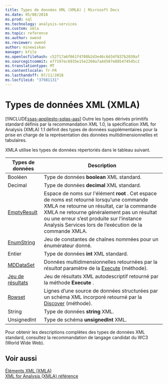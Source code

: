```yaml
---
title: Types de données XML (XMLA) | Microsoft Docs
ms.date: 05/08/2018
ms.prod: sql
ms.technology: analysis-services
ms.custom: xmla
ms.topic: reference
ms.author: owend
ms.reviewer: owend
author: minewiskan
manager: kfile
ms.openlocfilehash: c52717a6f061f4708b2d3e46c6d34f837b2039af
ms.sourcegitcommit: e77197ec6935e15e2260a7a44587e8054745d5c2
ms.translationtype: MT
ms.contentlocale: fr-FR
ms.lasthandoff: 07/11/2018
ms.locfileid: "37981131"
---
```

# <a name="xml-data-types-xmla"></a>Types de données XML (XMLA)
[!INCLUDE[ssas-appliesto-sqlas-aas](../../../includes/ssas-appliesto-sqlas-aas.md)]
  Outre les types dérivés primitifs standard définis par la recommandation XML 1.0, la spécification XML for Analysis (XMLA) 1.1 définit des types de données supplémentaires pour la prise en charge de la représentation des données multidimensionnelles et tabulaires.  
  
 XMLA utilise les types de données répertoriés dans le tableau suivant.  
  
|Types de données|Description|  
|----------------|-----------------|  
|Booléen|Type de données **boolean** XML standard.|  
|Decimal|Type de données **decimal** XML standard.|  
|[EmptyResult](../../../analysis-services/xmla/xml-data-types/emptyresult-data-type-xmla.md)|Espace de noms sur l'élément **root** . Cet espace de noms est retourné lorsqu’une commande XMLA ne retourne un résultat, car la commande XMLA ne retourne généralement pas un résultat ou une erreur s’est produite sur l’instance Analysis Services lors de l’exécution de la commande XMLA.|  
|[EnumString](../../../analysis-services/xmla/xml-data-types/enumstring-data-type-xmla.md)|Jeu de constantes de chaînes nommées pour un énumérateur donné.|  
|Entier|Type de données **int** XML standard.|  
|[MDDataSet](../../../analysis-services/xmla/xml-data-types/mddataset-data-type-xmla.md)|Données multidimensionnelles retournées par la *résultat* paramètre de la [Execute](../../../analysis-services/xmla/xml-elements-methods-execute.md) (méthode).|  
|[Jeu de résultats](../../../analysis-services/xmla/xml-data-types/resultset-data-type-xmla.md)|Jeu de résultats XML autodescriptif retourné par la méthode **Execute** .|  
|[Rowset](../../../analysis-services/xmla/xml-data-types/rowset-data-type-xmla.md)|Lignes d’une source de données structurées par un schéma XML incorporé retourné par la [Discover](../../../analysis-services/xmla/xml-elements-methods-discover.md) (méthode).|  
|String|Type de données **string** XML.|  
|UnsignedInt|Type de schéma **unsignedInt** XML.|  
  
 Pour obtenir les descriptions complètes des types de données XML standard, consultez la recommandation de langage candidat du WC3 (World Wide Web).  
  
## <a name="see-also"></a>Voir aussi
 [Éléments XML &#40;XMLA&#41;](http://msdn.microsoft.com/library/40ab2360-efb6-4ba6-bf23-e84964e51008)   
 [XML for Analysis &#40;XMLA&#41; référence](../../../analysis-services/xmla/xml-for-analysis-xmla-reference.md)  
  
  
